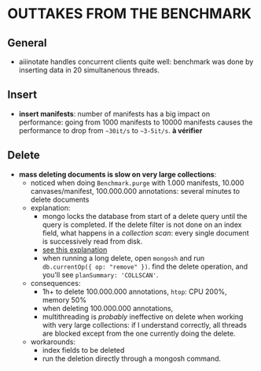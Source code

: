 # OUTTAKES FROM THE BENCHMARK

## General

- aiiinotate handles concurrent clients quite well: benchmark was done by inserting data in 20 simultanenous threads.

## Insert

- **insert manifests**: number of manifests has a big impact on performance: going from 1000 manifests to 10000 manifests causes the performance to drop from `~30it/s` to `~3-5it/s`. **à vérifier**

## Delete

- **mass deleting documents is slow on very large collections**:
    - noticed when doing `Benchmark.purge` with 1.000 manifests, 10.000 canvases/manifest, 100.000.000 annotations: several minutes to delete documents
    - explanation: 
        - mongo locks the database from start of a delete query until the query is completed. If the delete filter is not done on an index field, what happens in a *collection scan*: every single document is successively read from disk.
        - [see this explanation](https://stackoverflow.com/a/33164008)
        - when running a long delete, open `mongosh` and run `db.currentOp({ op: "remove" })`. find the delete operation, and you'll see `planSummary: 'COLLSCAN'`.
    - consequences:
        - 1h+ to delete 100.000.000 annotations, `htop`: CPU 200%, memory 50%
        - when deleting 100.000.000 annotations, 
        - multithreading is *probably* ineffective on delete when working with very large collections: if I understand correctly, all threads are blocked except from the one currently doing the delete.
    - workarounds:
        - index fields to be deleted
        - run the deletion directly through a mongosh command.
